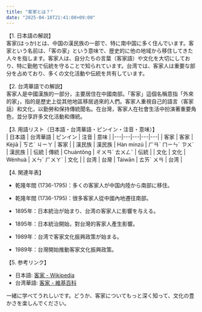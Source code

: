 ```yaml
---
title: "客家とは？"
date: "2025-04-18T21:41:00+09:00"
---
```


【1. 日本語の解説】  
客家(はっか)とは、中国の漢民族の一部で、特に南中国に多く住んでいます。客家という名前は、「客の家」という意味で、歴史的に他の地域から移住してきた人々を指します。客家人は、自分たちの言葉（客家語）や文化を大切にしており、特に勤勉で伝統を守ることで知られています。台湾では、客家人は重要な部分を占めており、多くの文化活動や伝統を共有しています。

【2. 台湾華語での解説】  
客家人是中國漢族的一部分，主要居住在中國南部。「客家」這個名稱意指「外來的家」，指的是歷史上從其他地區移居過來的人們。客家人重視自己的語言（客家話）和文化，以勤勞和保持傳統聞名。在台灣，客家人在社會生活中扮演著重要角色，並分享許多文化活動和傳統。

【3. 用語リスト（日本語・台湾華語・ピンイン・注音・意味）】  
| 日本語 | 台湾華語 | ピンイン | 注音 | 意味 |
|---|---|---|---|---|
| 客家 | 客家 | Kèjiā | ㄎㄜˋ ㄐㄧㄚ | 客家 |
| 漢民族 | 漢民族 | Hàn mínzú | ㄏㄢˋ ㄇㄧㄣˊ ㄗㄨˊ | 漢民族 |
| 伝統 | 傳統 | Chuántǒng | ㄔㄨㄢˊ ㄊㄨㄥˇ | 伝統 |
| 文化 | 文化 | Wénhuà | ㄨㄣˊ ㄏㄨㄚˋ | 文化 |
| 台湾 | 台灣 | Táiwān | ㄊㄞˊ ㄨㄢ | 台湾 |

【4. 関連年表】  
- 乾隆年間 (1736-1795)：多くの客家人が中国内陸から南部に移住。  
- 乾隆年間 (1736-1795)：很多客家人從中國內地遷往南部。  

- 1895年：日本統治が始まり、台湾の客家人に影響を与える。  
- 1895年：日本統治開始，對台灣的客家人產生影響。  

- 1989年：台湾で客家文化振興政策が始まる。  
- 1989年：台灣開始推動客家文化振興政策。  

【5. 参考リンク】  
- 日本語: [客家 - Wikipedia](https://ja.wikipedia.org/wiki/%E5%AE%A2%E5%AE%B6)  
- 台湾華語: [客家 - 維基百科](https://zh.wikipedia.org/wiki/%E5%AE%A2%E5%AE%B6%E4%BA%BA)  

一緒に学べてうれしいです。どうか、客家についてもっと深く知って、文化の豊かさを楽しんでください。